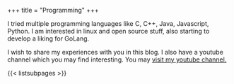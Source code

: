 +++
title = "Programming"
+++

I tried multiple programming languages like C, C++, Java, Javascript, Python. I am interested in linux and open source stuff, also starting to develop a liking for GoLang.

I wish to share my experiences with you in this blog. I also have a youtube channel which you may find interesting. You may [visit my youtube channel.](https://www.youtube.com/channel/UCcTM2rFfJbXiqTqYL7ts8Ew)

{{< listsubpages >}}